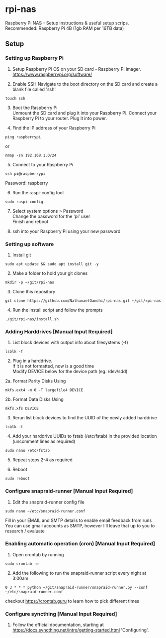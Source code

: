 # rpi-nas
Raspberry Pi NAS - Setup instructions &amp; useful setup scrips.
Recommended: Raspberry Pi 4B (1gb RAM per 16TB data)

## Setup
### Setting up Raspberry Pi
1. Setup Raspberry Pi OS on your SD card - Raspberry Pi Imager.
https://www.raspberrypi.org/software/

2. Enable SSH
Navigate to the boot directory on the SD card and create a blank file called 'ssh'.
```
touch ssh
```

3. Boot the Raspberry Pi<br/>
Unmount the SD card and plug it into your Raspberry Pi. Connect your Raspberry Pi to your router. Plug it into power.

4. Find the IP address of your Raspberry Pi
```
ping raspberrypi
```
or
```
nmap -sn 192.168.1.0/24
```

5. Connect to your Raspberry Pi
```
ssh pi@raspberrypi
```
Password: raspberry

6. Run the raspi-config tool
```
sudo raspi-config
```
7. Select system options > Password<br/>
Change the password for the 'pi' user<br/>
Finish and reboot

8. ssh into your Raspberry Pi using your new password

### Setting up software
1. Install git
```
sudo apt update && sudo apt install git -y
```

2. Make a folder to hold your git clones
```
mkdir -p ~/git/rpi-nas
```

3. Clone this repository
```
git clone https://github.com/NathanaelGandhi/rpi-nas.git ~/git/rpi-nas
```

4. Run the install script and follow the prompts
```
./git/rpi-nas/install.sh
```

### Adding Harddrives [Manual Input Required]
1. List block devices with output info about filesystems (-f)
```
lsblk -f
```

2. Plug in a harddrive.<br/>
If it is not formatted, now is a good time<br/>
Modify DEVICE below for the device path (eg. /dev/sdd)

2a. Format Parity Disks Using
```
mkfs.ext4 -m 0 -T largefile4 DEVICE
```

2b. Format Data Disks Using
```
mkfs.xfs DEVICE
```


3. Rerun list block devices to find the UUID of the newly added harddrive
```
lsblk -f
```

4. Add your harddrive UUIDs to fstab (/etc/fstab) in the provided location (uncomment lines as required)
```
sudo nano /etc/fstab
```

5. Repeat steps 2-4 as required

6. Reboot
```
sudo reboot
```

### Configure snapraid-runner [Manual Input Required]
1. Edit the snapraid-runner config file
```
sudo nano ~/etc/snapraid-runner.conf
```
Fill in your EMAIL and SMTP details to enable email feedback from runs<br/>
You can use gmail accounts as SMTP, however I'll leave that up to you to research / evaluate

### Enabling automatic operation (cron) [Manual Input Required]
1. Open crontab by running
```
sudo crontab -e
```

2. Add the following to run the snapraid-runner script every night at 3:00am
```
0 3 * * * python ~/git/snapraid-runner/snapraid-runner.py --conf ~/etc/snapraid-runner.conf
```
checkout https://crontab.guru to learn how to pick different times

### Configure syncthing [Manual Input Required]
1. Follow the official documentation, starting at https://docs.syncthing.net/intro/getting-started.html 'Configuring'.
